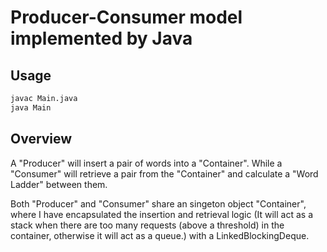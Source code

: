 # Producer-Consumer model implemented by Java

## Usage
``` bash
javac Main.java
java Main
```

## Overview
A "Producer" will insert a pair of words into a "Container". While a "Consumer" will retrieve a pair from the "Container" and calculate a "Word Ladder" between them.

Both "Producer" and "Consumer" share an singeton object "Container", where I have encapsulated the insertion and retrieval logic (It will act as a stack when there are too many requests (above a threshold) in the container, otherwise it will act as a queue.) with a LinkedBlockingDeque.
